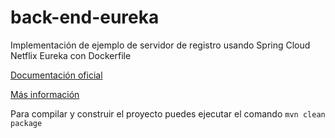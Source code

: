 # back-end-eureka

Implementación de ejemplo de servidor de registro usando Spring Cloud Netflix Eureka con Dockerfile

[Documentación oficial](https://cloud.spring.io/spring-cloud-netflix/reference/html/)

[Más información](https://www.baeldung.com/spring-cloud-netflix-eureka)

Para compilar y construir el proyecto puedes ejecutar el comando ``mvn clean package``